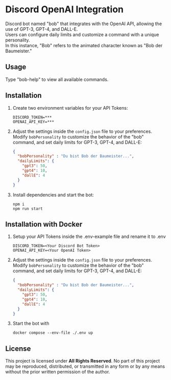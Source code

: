 # Discord OpenAI Integration
Discord bot named "bob" that integrates with the OpenAI API, allowing the use of GPT-3, GPT-4, and DALL-E.<br/> Users can configure daily limits and customize a command with a unique personality.<br/> In this instance, "Bob" refers to the animated character known as "Bob der Baumeister."

## Usage
Type "bob-help" to view all available commands.

## Installation
1. Create two environment variables for your API Tokens:
    ```
    DISCORD_TOKEN=***
    OPENAI_API_KEY=***
    ```

2. Adjust the settings inside the `config.json` file to your preferences. Modify `bobPersonality` to customize the behavior of the "bob" command, and set daily limits for GPT-3, GPT-4, and DALL-E:
    ```json
    {
      "bobPersonality" : "Du bist Bob der Baumeister...",
      "dailyLimits": {
        "gpt3": 50,
        "gpt4": 10,
        "dallE": 4
      } 
    }
    ```

3. Install dependencies and start the bot:
    ```
    npm i
    npm run start
    ```

## Installation with Docker
1. Setup your API Tokens inside the .env-example file and rename it to .env
    ```
    DISCORD_TOKEN=<Your Discord Bot Token>
    OPENAI_API_KEY=<Your OpenAI Token>
    ```

2. Adjust the settings inside the `config.json` file to your preferences. Modify `bobPersonality` to customize the behavior of the "bob" command, and set daily limits for GPT-3, GPT-4, and DALL-E:
    ```json
    {
      "bobPersonality" : "Du bist Bob der Baumeister...",
      "dailyLimits": {
        "gpt3": 50,
        "gpt4": 10,
        "dallE": 4
      } 
    }
    ```

3. Start the bot with
    ```
    docker compose --env-file ./.env up 
    ```

## **License**
This project is licensed under **All Rights Reserved**. No part of this project may be reproduced, distributed, or transmitted in any form or by any means without the prior written permission of the author.
